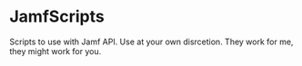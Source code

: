 # JamfScripts
Scripts to use with Jamf API.
Use at your own disrcetion. 
They work for me, they might work for you.

